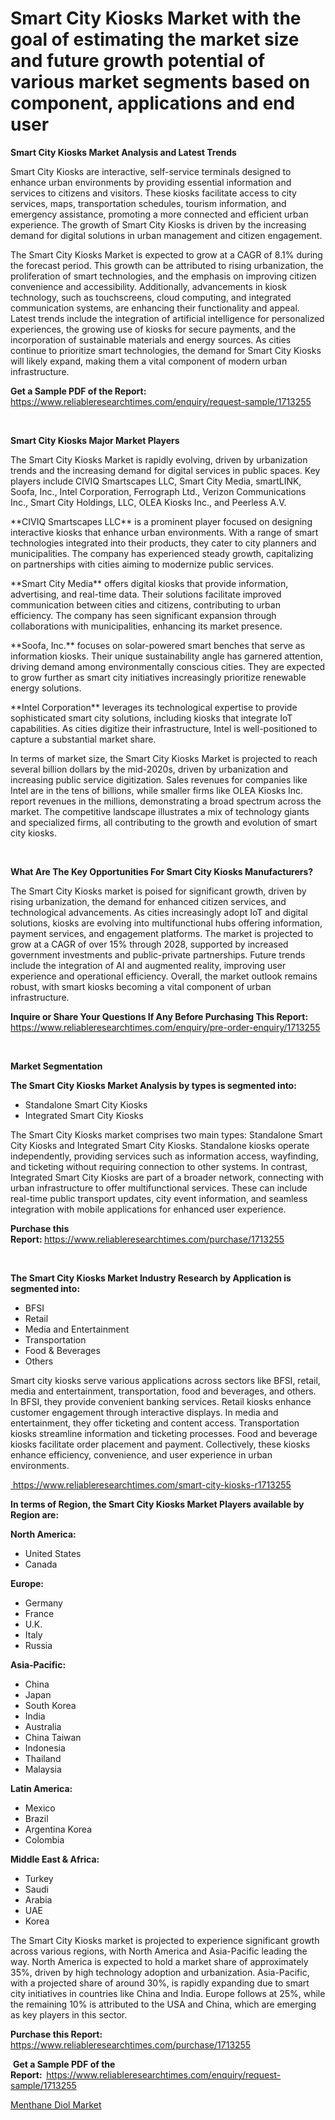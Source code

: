 <p><h1>Smart City Kiosks Market with the goal of estimating the market size and future growth potential of various market segments based on component, applications and end user</h1></p><p><strong>Smart City Kiosks Market Analysis and Latest Trends</strong></p>
<p><p>Smart City Kiosks are interactive, self-service terminals designed to enhance urban environments by providing essential information and services to citizens and visitors. These kiosks facilitate access to city services, maps, transportation schedules, tourism information, and emergency assistance, promoting a more connected and efficient urban experience. The growth of Smart City Kiosks is driven by the increasing demand for digital solutions in urban management and citizen engagement.</p><p>The Smart City Kiosks Market is expected to grow at a CAGR of 8.1% during the forecast period. This growth can be attributed to rising urbanization, the proliferation of smart technologies, and the emphasis on improving citizen convenience and accessibility. Additionally, advancements in kiosk technology, such as touchscreens, cloud computing, and integrated communication systems, are enhancing their functionality and appeal. Latest trends include the integration of artificial intelligence for personalized experiences, the growing use of kiosks for secure payments, and the incorporation of sustainable materials and energy sources. As cities continue to prioritize smart technologies, the demand for Smart City Kiosks will likely expand, making them a vital component of modern urban infrastructure.</p></p>
<p><strong>Get a Sample PDF of the Report:&nbsp;</strong> <a href="https://www.reliableresearchtimes.com/enquiry/request-sample/1713255?utm_campaign=3315&utm_medium=2&utm_source=Github&utm_content=ia&utm_term=28032025&utm_id=smart-city-kiosks">https://www.reliableresearchtimes.com/enquiry/request-sample/1713255</a></p>
<p>&nbsp;</p>
<p><strong>Smart City Kiosks Major Market Players</strong></p>
<p><p>The Smart City Kiosks Market is rapidly evolving, driven by urbanization trends and the increasing demand for digital services in public spaces. Key players include CIVIQ Smartscapes LLC, Smart City Media, smartLINK, Soofa, Inc., Intel Corporation, Ferrograph Ltd., Verizon Communications Inc., Smart City Holdings, LLC, OLEA Kiosks Inc., and Peerless A.V.</p><p>**CIVIQ Smartscapes LLC** is a prominent player focused on designing interactive kiosks that enhance urban environments. With a range of smart technologies integrated into their products, they cater to city planners and municipalities. The company has experienced steady growth, capitalizing on partnerships with cities aiming to modernize public services.</p><p>**Smart City Media** offers digital kiosks that provide information, advertising, and real-time data. Their solutions facilitate improved communication between cities and citizens, contributing to urban efficiency. The company has seen significant expansion through collaborations with municipalities, enhancing its market presence.</p><p>**Soofa, Inc.** focuses on solar-powered smart benches that serve as information kiosks. Their unique sustainability angle has garnered attention, driving demand among environmentally conscious cities. They are expected to grow further as smart city initiatives increasingly prioritize renewable energy solutions.</p><p>**Intel Corporation** leverages its technological expertise to provide sophisticated smart city solutions, including kiosks that integrate IoT capabilities. As cities digitize their infrastructure, Intel is well-positioned to capture a substantial market share.</p><p>In terms of market size, the Smart City Kiosks Market is projected to reach several billion dollars by the mid-2020s, driven by urbanization and increasing public service digitization. Sales revenues for companies like Intel are in the tens of billions, while smaller firms like OLEA Kiosks Inc. report revenues in the millions, demonstrating a broad spectrum across the market. The competitive landscape illustrates a mix of technology giants and specialized firms, all contributing to the growth and evolution of smart city kiosks.</p></p>
<p>&nbsp;</p>
<p><strong>What Are The Key Opportunities For Smart City Kiosks Manufacturers?</strong></p>
<p><p>The Smart City Kiosks market is poised for significant growth, driven by rising urbanization, the demand for enhanced citizen services, and technological advancements. As cities increasingly adopt IoT and digital solutions, kiosks are evolving into multifunctional hubs offering information, payment services, and engagement platforms. The market is projected to grow at a CAGR of over 15% through 2028, supported by increased government investments and public-private partnerships. Future trends include the integration of AI and augmented reality, improving user experience and operational efficiency. Overall, the market outlook remains robust, with smart kiosks becoming a vital component of urban infrastructure.</p></p>
<p><strong>Inquire or Share Your Questions If Any Before Purchasing This Report:</strong> <a href="https://www.reliableresearchtimes.com/enquiry/pre-order-enquiry/1713255?utm_campaign=3315&utm_medium=2&utm_source=Github&utm_content=ia&utm_term=28032025&utm_id=smart-city-kiosks">https://www.reliableresearchtimes.com/enquiry/pre-order-enquiry/1713255</a></p>
<p>&nbsp;</p>
<p><strong>Market Segmentation</strong></p>
<p><strong>The Smart City Kiosks Market Analysis by types is segmented into:</strong></p>
<p><ul><li>Standalone Smart City Kiosks</li><li>Integrated Smart City Kiosks</li></ul></p>
<p><p>The Smart City Kiosks market comprises two main types: Standalone Smart City Kiosks and Integrated Smart City Kiosks. Standalone kiosks operate independently, providing services such as information access, wayfinding, and ticketing without requiring connection to other systems. In contrast, Integrated Smart City Kiosks are part of a broader network, connecting with urban infrastructure to offer multifunctional services. These can include real-time public transport updates, city event information, and seamless integration with mobile applications for enhanced user experience.</p></p>
<p><strong>Purchase this Report:&nbsp;</strong><a href="https://www.reliableresearchtimes.com/purchase/1713255?utm_campaign=3315&utm_medium=2&utm_source=Github&utm_content=ia&utm_term=28032025&utm_id=smart-city-kiosks">https://www.reliableresearchtimes.com/purchase/1713255</a></p>
<p>&nbsp;</p>
<p><strong>The Smart City Kiosks Market Industry Research by Application is segmented into:</strong></p>
<p><ul><li>BFSI</li><li>Retail</li><li>Media and Entertainment</li><li>Transportation</li><li>Food & Beverages</li><li>Others</li></ul></p>
<p><p>Smart city kiosks serve various applications across sectors like BFSI, retail, media and entertainment, transportation, food and beverages, and others. In BFSI, they provide convenient banking services. Retail kiosks enhance customer engagement through interactive displays. In media and entertainment, they offer ticketing and content access. Transportation kiosks streamline information and ticketing processes. Food and beverage kiosks facilitate order placement and payment. Collectively, these kiosks enhance efficiency, convenience, and user experience in urban environments.</p></p>
<p><a href="https://www.reliableresearchtimes.com/smart-city-kiosks-r1713255?utm_campaign=3315&utm_medium=2&utm_source=Github&utm_content=ia&utm_term=28032025&utm_id=smart-city-kiosks">&nbsp;https://www.reliableresearchtimes.com/smart-city-kiosks-r1713255</a></p>
<p><strong>In terms of Region, the Smart City Kiosks Market Players available by Region are:</strong></p>
<p>
    <p> <strong> North America: </strong>
        <ul>
            <li>United States</li>
            <li>Canada</li>
        </ul>
        </p> 
    <p> <strong> Europe: </strong>
        <ul>
            <li>Germany</li>
            <li>France</li>
            <li>U.K.</li>
            <li>Italy</li>
            <li>Russia</li>
        </ul>
        </p> 
    <p> <strong> Asia-Pacific: </strong>
        <ul>
            <li>China</li>
            <li>Japan</li>
            <li>South Korea</li>
            <li>India</li>
            <li>Australia</li>
            <li>China Taiwan</li>
            <li>Indonesia</li>
            <li>Thailand</li>
            <li>Malaysia</li>
        </ul>
        </p> 
    <p> <strong> Latin America: </strong>
        <ul>
            <li>Mexico</li>
            <li>Brazil</li>
            <li>Argentina Korea</li>
            <li>Colombia</li>
        </ul>
        </p> 
    <p> <strong> Middle East & Africa: </strong>
        <ul>
            <li>Turkey</li>
            <li>Saudi</li>
            <li>Arabia</li>
            <li>UAE</li>
            <li>Korea</li>
        </ul>
    </p>
    </p>
<p><p>The Smart City Kiosks market is projected to experience significant growth across various regions, with North America and Asia-Pacific leading the way. North America is expected to hold a market share of approximately 35%, driven by high technology adoption and urbanization. Asia-Pacific, with a projected share of around 30%, is rapidly expanding due to smart city initiatives in countries like China and India. Europe follows at 25%, while the remaining 10% is attributed to the USA and China, which are emerging as key players in this sector.</p></p>
<p><strong>Purchase this Report: </strong><a href="https://www.reliableresearchtimes.com/purchase/1713255?utm_campaign=3315&utm_medium=2&utm_source=Github&utm_content=ia&utm_term=28032025&utm_id=smart-city-kiosks">https://www.reliableresearchtimes.com/purchase/1713255</a></p>
<p>&nbsp;<strong>Get a Sample PDF of the Report:&nbsp;&nbsp;</strong><a href="https://www.reliableresearchtimes.com/enquiry/request-sample/1713255?utm_campaign=3315&utm_medium=2&utm_source=Github&utm_content=ia&utm_term=28032025&utm_id=smart-city-kiosks">https://www.reliableresearchtimes.com/enquiry/request-sample/1713255</a></p>
<p><strong></strong></p>
<p><p><a href="https://github.com/sderolza/Market-Research-Report-List-1/blob/main/menthane-diol-market.md?utm_campaign=3315&utm_medium=2&utm_source=Github&utm_content=ia&utm_term=28032025&utm_id=smart-city-kiosks">Menthane Diol Market</a></p></p>
